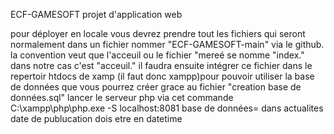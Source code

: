 ECF-GAMESOFT
projet d'application web

pour déployer en locale vous devrez prendre tout les fichiers qui seront normalement dans un fichier nommer "ECF-GAMESOFT-main" via le github.
la convention veut que l'acceuil ou le fichier "mereé se nomme "index." dans notre cas c'est "acceuil."
il faudra ensuite intégrer ce fichier dans le repertoir htdocs de xamp (il faut donc xampp)pour pouvoir utiliser la base de données que vous pourrez créer grace au fichier "creation base de données.sql"
lancer le serveur php via cet commande C:\xampp\php\php.exe -S localhost:8081
base de données= dans actualites date de publucation dois etre en datetime
